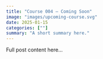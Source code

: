 ```yaml
---
title: "Course 004 — Coming Soon"
image: "images/upcoming-course.svg"
date: 2025-01-15
categories: [""]
summary: "A short summary here."
---
```


Full post content here...
